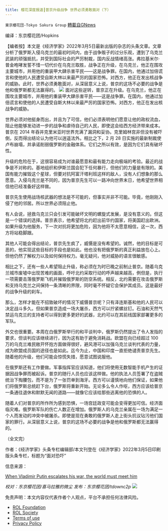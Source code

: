 ```yaml
---
title: 樱花深度报道┃普京升级战争 世界必须勇敢面对（下）
---
```

`東京櫻花団-Tokyo Sakura Group` [轉載自GNews](https://gnews.org/zh-hans/2118205/)

编译：东京樱花团/Hopkins

【编者按】本文是《经济学家》2022年3月5日最新出版的杂志的头条文章。文章分析了俄罗斯入侵乌克兰的最初时间内，由于战争贩子的过分乐观，遭到了乌克兰武装的顽强抵抗，并受到国际社会的严厉制裁，国内反战情绪高涨。弗拉基米尔·普金咆哮发誓不惜一切代价在乌克兰取胜，战争正在升级，在乌克兰，他正在围攻主要城市，并用他的重装甲大肆杀害平民——这是战争罪。在国内，他通过加倍谎言和使他的人民遭受自斯大林以来最严厉的国家恐怖。对西方，他正在发出核战争的威胁。此时，世界必须勇敢面对，从深层意义上说，普京的这场不必要的战争是他和俄罗斯都无法赢得的。
![](https://assets.gnews.org/wp-content/uploads/2022/03/图片5-3.jpg)
面对这些逆转，普京正在升级。在乌克兰，他正在围攻主要城市，并用他的重装甲大肆杀害平民——这是战争罪。在国内，他通过加倍谎言和使他的人民遭受自斯大林以来最严厉的国家恐怖。对西方，他正在发出核战争的威胁。

世界必须对他挺身而出，并且为了可信，他们必须表明他们愿意让他的政权流血，阻止他能够发动进一步的战争和虐待自己的人民，即使这会给西方经济带来成本。普京在 2014 年吞并克里米亚时世界充满了漏洞和妥协。克里姆林宫非但没有被吓倒，反而得出结论认为他可以逍遥法外。相比之下，2 月 28 日实施的最新制裁使卢布崩塌，并承诺削弱俄罗斯的金融体系。它们之所以有效，是因为它们具有破坏性。

升级的危险在于，这很容易成为对谁最愿意和最有能力走向极端的考验。最近的战争是不对称的。基地组织和伊斯兰国会犯下任何暴行，但他们的力量是有限的。美国有能力摧毁这个星球，但要对抗阿富汗塔利班这样的敌人，没有人们想象的那么愿意。入侵乌克兰是不同的，因为普京先生可以一路冲向世界末日，他希望世界相信他已经准备好这样做。

普京先生使用战场核武器的想法是不可能的，但事实并非不可能。毕竟，他刚刚入侵了他的邻居。所以世界必须阻止他。

有人会说，拯救乌克兰只会引发可能破坏文明的螺旋式发展，是没有意义的。但这是一个错误的选择。普京表示，他希望将北约赶出前华约国家，将美国赶出欧洲。如果升级为他服务，下一次对抗将更加危险，因为他将不太愿意相信，这一次，西方将站稳脚跟。

其他人可能会得出结论，普京先生疯了，威慑是没有希望的。诚然，他的目标是可恶的，他实现这些目标的手段也是如此。他也没有把俄罗斯的真正利益放在心上。但他仍然了解权力以及如何保持权力。毫无疑问，他对威胁的语言很敏感。

相比之下，还有一些人希望阻止升级，称必须在为时已晚之前制止普京。随着乌克兰城市废墟中出现苦难的画面，呼吁北约采取行动的呼声越来越高，例但是，执行一项需要击落俄罗斯飞机并摧毁俄罗斯的防空系统。相反，北约需要在攻击俄罗斯和支持乌克兰之间保持一条清晰的界限，同时毫不怀疑它会保护其成员。这是最好的战争升级的刹车。

那么，怎样才能在不招致破坏的情况下威慑普京呢？只有泽连斯基和他的人民可以决定战斗多久。但如果普京造成一场大屠杀，西方可以拧紧螺丝钉。石油和天然气禁运乌克兰的支持者可以得到更多更好的武器，北约可以在其前线国家部署更多的军队。

外交也很重要。本周在白俄罗斯举行的和平谈判中，俄罗斯仍然提出了令人发指的要求，但谈判应该继续进行，因为这有助于避免消耗战。欧盟在向已经超过 100 万的乌克兰难民敞开怀抱方面做得很好，避风港可以加强乌克兰谈判代表的力量，成为欧盟成员国的途径也是如此。迄今为止，中国和印度一直拒绝谴责普京先生。随着他的升级，他们可能会惊慌失措，愿意试图说服他。

在俄罗斯还有工作要做。军事指挥官应该知道，他们将使用无数智能手机产生的证据因战争罪而被起诉。普京的随行人员也应该这样做。他的执法人员签署了在盗贼统治下掏腰包，而不是为了一张罚单到海牙。西方可以谨慎地向他们保证，如果他们将俄罗斯总统赶下台，俄罗斯将重新开始。无论多么令人作呕，西方应该给普京一条通往退休和默默无闻的道路——就像它应该给那些逃离他的恐惧的人。

随着人们对普京的所作所为感到恐惧，一场宫廷政变可能会变得更加可信。经济面临灾难。俄罗斯军队的伤亡人数正在增加。俄罗斯人的乌克兰亲属在一场为满足一个人而发动的冲突中被屠杀。即使是现在勇敢的俄罗斯人走上街头抗议玷污他们国家的罪行。从深层意义上说，普京的这场不必要的战争是他和俄罗斯都无法赢得的。

（全文完）

作者：《经济学家》头条专栏编辑部/本文刊登在《经济学家》2022年3月5日印刷版头条专栏，标题为“面对恐吓”

信息来源：

[When Vladimir Putin escalates his war, the world must meet him](https://www.economist.com/leaders/2022/03/05/when-vladimir-putin-escalates-his-war-the-world-must-meet-him)

*校对：东京樱花团/喜马拉雅的微尘*
*发布：东京樱花团/tdownc2p*
![](https://assets.gnews.org/wp-content/uploads/2022/02/yht-9.jpg)
 

免责声明：本文内容仅代表作者个人观点，平台不承担任何法律风险。

- [ROL Foundation](https://rolfoundation.org/)
- [ROL Society](https://rolsociety.org/)
- [Terms of use](https://gnews.org/terms-of-use-3/)
- [Privacy Policy](https://gnews.org/privacy-policy/)
